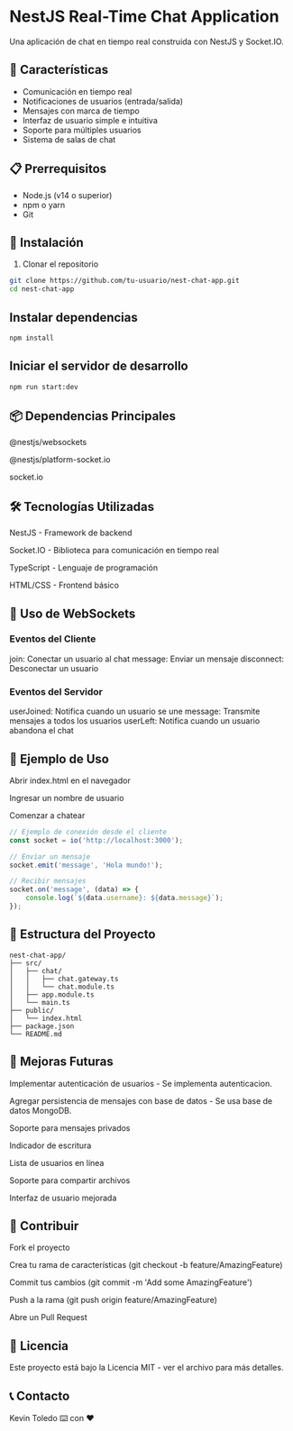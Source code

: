 # NestJS Real-Time Chat Application

Una aplicación de chat en tiempo real construida con NestJS y Socket.IO.

## 🚀 Características

- Comunicación en tiempo real
- Notificaciones de usuarios (entrada/salida)
- Mensajes con marca de tiempo
- Interfaz de usuario simple e intuitiva
- Soporte para múltiples usuarios
- Sistema de salas de chat

## 📋 Prerrequisitos

- Node.js (v14 o superior)
- npm o yarn
- Git

## 🔧 Instalación

1. Clonar el repositorio
```bash
git clone https://github.com/tu-usuario/nest-chat-app.git
cd nest-chat-app
```
## Instalar dependencias

```bash
npm install
```
## Iniciar el servidor de desarrollo

```bash
npm run start:dev
```
## 📦 Dependencias Principales
@nestjs/websockets

@nestjs/platform-socket.io

socket.io

## 🛠️ Tecnologías Utilizadas
NestJS - Framework de backend

Socket.IO - Biblioteca para comunicación en tiempo real

TypeScript - Lenguaje de programación

HTML/CSS - Frontend básico

## 🔌 Uso de WebSockets
### Eventos del Cliente
join: Conectar un usuario al chat
message: Enviar un mensaje
disconnect: Desconectar un usuario
### Eventos del Servidor
userJoined: Notifica cuando un usuario se une
message: Transmite mensajes a todos los usuarios
userLeft: Notifica cuando un usuario abandona el chat

## 📝 Ejemplo de Uso
Abrir index.html en el navegador

Ingresar un nombre de usuario

Comenzar a chatear

```typescript
// Ejemplo de conexión desde el cliente
const socket = io('http://localhost:3000');

// Enviar un mensaje
socket.emit('message', 'Hola mundo!');

// Recibir mensajes
socket.on('message', (data) => {
    console.log(`${data.username}: ${data.message}`);
});
```
## 🔄 Estructura del Proyecto
```plain text
nest-chat-app/
├── src/
│   ├── chat/
│   │   ├── chat.gateway.ts
│   │   └── chat.module.ts
│   ├── app.module.ts
│   └── main.ts
├── public/
│   └── index.html
├── package.json
└── README.md
```
## 🚀 Mejoras Futuras
Implementar autenticación de usuarios - Se implementa autenticacion.

Agregar persistencia de mensajes con base de datos - Se usa base de datos MongoDB.

Soporte para mensajes privados

Indicador de escritura

Lista de usuarios en línea

Soporte para compartir archivos

Interfaz de usuario mejorada

## 👥 Contribuir
Fork el proyecto

Crea tu rama de características (git checkout -b feature/AmazingFeature)

Commit tus cambios (git commit -m 'Add some AmazingFeature')

Push a la rama (git push origin feature/AmazingFeature)

Abre un Pull Request

## 📄 Licencia
Este proyecto está bajo la Licencia MIT - ver el archivo  para más detalles.

## 📞 Contacto
Kevin Toledo
⌨️ con ❤️